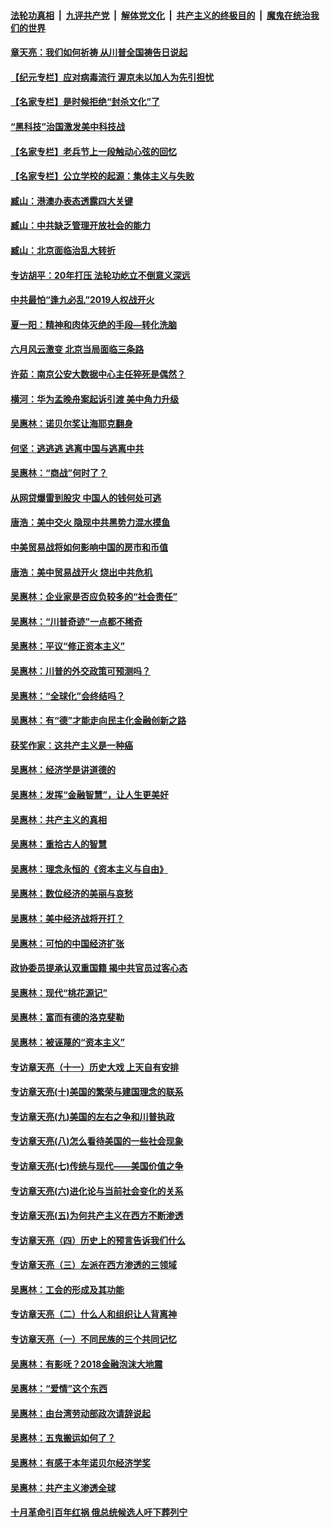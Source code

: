 

####  [法轮功真相](../../../../basic/blob/master/README.md?t=07060902) &nbsp;|&nbsp; [九评共产党](../../../../9ping.md/blob/master/README.md?t=07060902) &nbsp;|&nbsp; [解体党文化](../../../../jtdwh.md/blob/master/README.md?t=07060902)  &nbsp;|&nbsp; [共产主义的终极目的](../../../../gczydzjmd.md/blob/master/README.md?t=07060902) &nbsp;|&nbsp; [魔鬼在统治我们的世界](../../../../mgztzwmdsj.md/blob/master/README.md?t=07060902) 

#### [章天亮：我们如何祈祷 从川普全国祷告日说起](../pages/nsc423/n11944627.md?t=07060902) 

#### [【纪元专栏】应对病毒流行 渥京未以加人为先引担忧](../pages/nsc423/n11875714.md?t=07060902) 

#### [【名家专栏】是时候拒绝“封杀文化”了](../pages/nsc423/n11814093.md?t=07060902) 

#### [“黑科技”治国激发美中科技战](../pages/nsc423/n11638056.md?t=07060902) 

#### [【名家专栏】老兵节上一段触动心弦的回忆](../pages/nsc423/n11646016.md?t=07060902) 

#### [【名家专栏】公立学校的起源：集体主义与失败](../pages/nsc423/n11601833.md?t=07060902) 

#### [臧山：港澳办表态透露四大关键](../pages/nsc423/n11421628.md?t=07060902) 

#### [臧山：中共缺乏管理开放社会的能力](../pages/nsc423/n11407457.md?t=07060902) 

#### [臧山：北京面临治乱大转折](../pages/nsc423/n11406895.md?t=07060902) 

#### [专访胡平：20年打压 法轮功屹立不倒意义深远](../pages/nsc423/n11398800.md?t=07060902) 

#### [中共最怕“逢九必乱”2019人权战开火](../pages/nsc423/n11385248.md?t=07060902) 

#### [夏一阳：精神和肉体灭绝的手段—转化洗脑](../pages/nsc423/n11368250.md?t=07060902) 

#### [六月风云激变 北京当局面临三条路](../pages/nsc423/n11313668.md?t=07060902) 

#### [许茹：南京公安大数据中心主任猝死是偶然？](../pages/nsc423/n11064744.md?t=07060902) 

#### [横河：华为孟晚舟案起诉引渡 美中角力升级](../pages/nsc423/n11027230.md?t=07060902) 

#### [吴惠林：诺贝尔奖让海耶克翻身](../pages/nsc423/n10890049.md?t=07060902) 

#### [何坚：逃逃逃 逃离中国与逃离中共](../pages/nsc423/n10592891.md?t=07060902) 

#### [吴惠林：“商战”何时了？](../pages/nsc423/n10573558.md?t=07060902) 

#### [从网贷爆雷到股灾 中国人的钱何处可逃](../pages/nsc423/n10572800.md?t=07060902) 

#### [唐浩：美中交火 隐现中共黑势力混水摸鱼](../pages/nsc423/n10544040.md?t=07060902) 

#### [中美贸易战将如何影响中国的房市和币值](../pages/nsc423/n10543697.md?t=07060902) 

#### [唐浩：美中贸易战开火 烧出中共危机](../pages/nsc423/n10540126.md?t=07060902) 

#### [吴惠林：企业家是否应负较多的“社会责任”](../pages/nsc423/n10535022.md?t=07060902) 

#### [吴惠林：“川普奇迹”一点都不稀奇](../pages/nsc423/n10512808.md?t=07060902) 

#### [吴惠林：平议“修正资本主义”](../pages/nsc423/n10495724.md?t=07060902) 

#### [吴惠林：川普的外交政策可预测吗？](../pages/nsc423/n10462387.md?t=07060902) 

#### [吴惠林：“全球化”会终结吗？](../pages/nsc423/n10452838.md?t=07060902) 

#### [吴惠林：有“德”才能走向民主化金融创新之路](../pages/nsc423/n10432292.md?t=07060902) 

#### [获奖作家：这共产主义是一种癌](../pages/nsc423/n10431541.md?t=07060902) 

#### [吴惠林：经济学是讲道德的](../pages/nsc423/n10398014.md?t=07060902) 

#### [吴惠林：发挥“金融智慧”，让人生更美好](../pages/nsc423/n10375019.md?t=07060902) 

#### [吴惠林：共产主义的真相](../pages/nsc423/n10351394.md?t=07060902) 

#### [吴惠林：重拾古人的智慧](../pages/nsc423/n10337691.md?t=07060902) 

#### [吴惠林：理念永恒的《资本主义与自由》](../pages/nsc423/n10316274.md?t=07060902) 

#### [吴惠林：数位经济的美丽与哀愁](../pages/nsc423/n10292946.md?t=07060902) 

#### [吴惠林：美中经济战将开打？](../pages/nsc423/n10258825.md?t=07060902) 

#### [吴惠林：可怕的中国经济扩张](../pages/nsc423/n10219147.md?t=07060902) 

#### [政协委员提承认双重国籍 揭中共官员过客心态](../pages/nsc423/n10208809.md?t=07060902) 

#### [吴惠林：现代“桃花源记”](../pages/nsc423/n10185234.md?t=07060902) 

#### [吴惠林：富而有德的洛克斐勒](../pages/nsc423/n10142264.md?t=07060902) 

#### [吴惠林：被诬蔑的“资本主义”](../pages/nsc423/n10124816.md?t=07060902) 

#### [专访章天亮（十一）历史大戏 上天自有安排](../pages/nsc423/n10094905.md?t=07060902) 

#### [专访章天亮(十)美国的繁荣与建国理念的联系](../pages/nsc423/n10094899.md?t=07060902) 

#### [专访章天亮(九)美国的左右之争和川普执政](../pages/nsc423/n10094889.md?t=07060902) 

#### [专访章天亮(八)怎么看待美国的一些社会现象](../pages/nsc423/n10094857.md?t=07060902) 

#### [专访章天亮(七)传统与现代——美国价值之争](../pages/nsc423/n10093140.md?t=07060902) 

#### [专访章天亮(六)进化论与当前社会变化的关系](../pages/nsc423/n10092036.md?t=07060902) 

#### [专访章天亮(五)为何共产主义在西方不断渗透](../pages/nsc423/n10083620.md?t=07060902) 

#### [专访章天亮（四）历史上的预言告诉我们什么](../pages/nsc423/n10083606.md?t=07060902) 

#### [专访章天亮（三）左派在西方渗透的三领域](../pages/nsc423/n10081115.md?t=07060902) 

#### [吴惠林：工会的形成及其功能](../pages/nsc423/n10080633.md?t=07060902) 

#### [专访章天亮（二）什么人和组织让人背离神](../pages/nsc423/n10076637.md?t=07060902) 

#### [专访章天亮（一）不同民族的三个共同记忆](../pages/nsc423/n10074188.md?t=07060902) 

#### [吴惠林：有影呒？2018金融泡沫大地震](../pages/nsc423/n10040534.md?t=07060902) 

#### [吴惠林：“爱情”这个东西](../pages/nsc423/n10019423.md?t=07060902) 

#### [吴惠林：由台湾劳动部政次请辞说起](../pages/nsc423/n9979679.md?t=07060902) 

#### [吴惠林：五鬼搬运如何了？](../pages/nsc423/n9925338.md?t=07060902) 

#### [吴惠林：有感于本年诺贝尔经济学奖](../pages/nsc423/n9871883.md?t=07060902) 

#### [吴惠林：共产主义渗透全球](../pages/nsc423/n9812748.md?t=07060902) 

#### [十月革命引百年红祸 俄总统候选人吁下葬列宁](../pages/nsc423/n9810182.md?t=07060902) 

